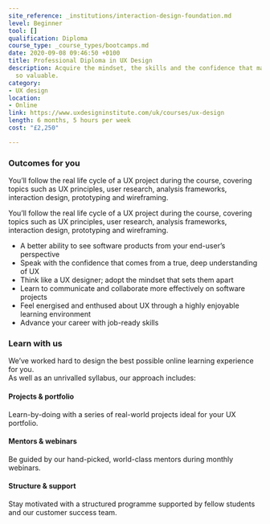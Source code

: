```yaml
---
site_reference: _institutions/interaction-design-foundation.md
level: Beginner
tool: []
qualification: Diploma
course_type: _course_types/bootcamps.md
date: 2020-09-08 09:46:50 +0100
title: Professional Diploma in UX Design
description: Acquire the mindset, the skills and the confidence that make UX designers
  so valuable.
category:
- UX design
location:
- Online
link: https://www.uxdesigninstitute.com/uk/courses/ux-design
length: 6 months, 5 hours per week
cost: "£2,250"

---
```

### Outcomes for you

You’ll follow the real life cycle of a UX project during the course, covering topics such as UX principles, user research, analysis frameworks, interaction design, prototyping and wireframing.

You’ll follow the real life cycle of a UX project during the course, covering topics such as UX principles, user research, analysis frameworks, interaction design, prototyping and wireframing.

* A better ability to see software products from your end-user’s perspective
* Speak with the confidence that comes from a true, deep understanding of UX
* Think like a UX designer; adopt the mindset that sets them apart
* Learn to communicate and collaborate more effectively on software projects
* Feel energised and enthused about UX through a highly enjoyable learning environment
* Advance your career with job-ready skills

### Learn with us

We’ve worked hard to design the best possible online learning experience for you.  
As well as an unrivalled syllabus, our approach includes:

#### Projects & portfolio

Learn-by-doing with a series of real-world projects ideal for your UX portfolio.

#### Mentors & webinars

Be guided by our hand-picked, world-class mentors during monthly webinars.

#### Structure & support

Stay motivated with a structured programme supported by fellow students and our customer success team.